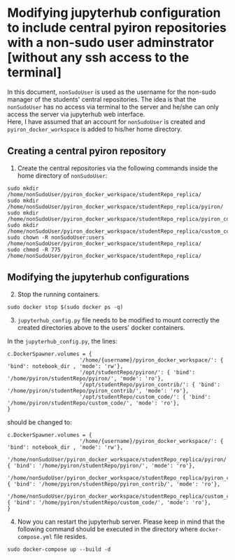 # Modifying jupyterhub configuration to include central pyiron repositories with a non-sudo user adminstrator [without any ssh access to the terminal]
In this document, `nonSudoUser` is used as the username for the non-sudo manager of the students' central repositories. The idea is that the `nonSudoUser` has no access via terminal to the server and he/she can only access the server via jupyterhub web interface.  
Here, I have assumed that an account for `nonSudoUser` is created and `pyiron_docker_workspace` is added to his/her home directory.  
## Creating a central pyiron repository   
1) Create the central repositories via the following commands inside the home directory of `nonSudoUser`:

```
sudo mkdir /home/nonSudoUser/pyiron_docker_workspace/studentRepo_replica/
sudo mkdir /home/nonSudoUser/pyiron_docker_workspace/studentRepo_replica/pyiron/
sudo mkdir /home/nonSudoUser/pyiron_docker_workspace/studentRepo_replica/pyiron_contrib/
sudo mkdir /home/nonSudoUser/pyiron_docker_workspace/studentRepo_replica/custom_code/
sudo chown -R nonSudoUser:users /home/nonSudoUser/pyiron_docker_workspace/studentRepo_replica/
sudo chmod -R 775 /home/nonSudoUser/pyiron_docker_workspace/studentRepo_replica/
```

## Modifying the jupyterhub configurations  

2) Stop the running containers.
```
sudo docker stop $(sudo docker ps -q)
```  
3) `jupyterhub_config.py` file needs to be modified to mount correctly the created directories above to the users' docker containers.  

In the `jupyterhub_config.py`, the lines: 
```
c.DockerSpawner.volumes = {
                       '/home/{username}/pyiron_docker_workspace/': { 'bind': notebook_dir , 'mode': 'rw'},
                       '/opt/studentRepo/pyiron/': { 'bind': '/home/pyiron/studentRepo/pyiron/', 'mode': 'ro'},
                       '/opt/studentRepo/pyiron_contrib/': { 'bind': '/home/pyiron/studentRepo/pyiron_contrib/', 'mode': 'ro'},
                       '/opt/studentRepo/custom_code/': { 'bind': '/home/pyiron/studentRepo/custom_code/', 'mode': 'ro'},
}
```
should be changed to:
```
c.DockerSpawner.volumes = {
                       '/home/{username}/pyiron_docker_workspace/': { 'bind': notebook_dir , 'mode': 'rw'},
                       '/home/nonSudoUser/pyiron_docker_workspace/studentRepo_replica/pyiron/': { 'bind': '/home/pyiron/studentRepo/pyiron/', 'mode': 'ro'},
                       '/home/nonSudoUser/pyiron_docker_workspace/studentRepo_replica/pyiron_contrib/': { 'bind': '/home/pyiron/studentRepo/pyiron_contrib/', 'mode': 'ro'},
                       '/home/nonSudoUser/pyiron_docker_workspace/studentRepo_replica/custom_code/': { 'bind': '/home/pyiron/studentRepo/custom_code/', 'mode': 'ro'},
}
```
4) Now you can restart the jupyterhub server. Please keep in mind that the following command should be executed in the directory where `docker-compose.yml` file resides.  
```
sudo docker-compose up --build -d
```
